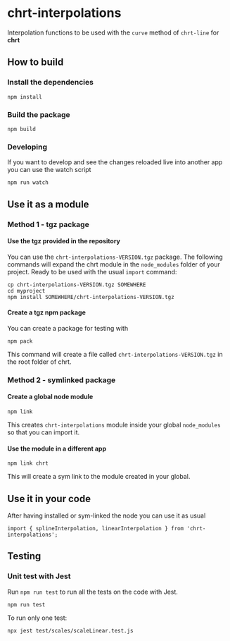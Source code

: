 # chrt-interpolations
Interpolation functions to be used with the `curve` method of `chrt-line` for **chrt**

## How to build

###  Install the dependencies
```
npm install
```

###  Build the package
```
npm build
```
### Developing
If you want to develop and see the changes reloaded live into another app you can use the watch script
```
npm run watch
```

## Use it as a module

### Method 1 - tgz package

#### Use the tgz provided in the repository
You can use the `chrt-interpolations-VERSION.tgz` package. The following commands will expand the chrt module in the `node_modules` folder of your project. Ready to be used with the usual `import` command:
```
cp chrt-interpolations-VERSION.tgz SOMEWHERE
cd myproject
npm install SOMEWHERE/chrt-interpolations-VERSION.tgz
```

#### Create a tgz npm package
You can create a package for testing with
```
npm pack
```
This command will create a file called `chrt-interpolations-VERSION.tgz` in the root folder of chrt.

### Method 2 - symlinked package

####  Create a global node module
```
npm link
```
This creates `chrt-interpolations` module inside your global `node_modules` so that you can import it.

####  Use the module in a different app
```
npm link chrt
```
This will create a sym link to the module created in your global.

## Use it in your code
After having installed or sym-linked the node you can use it as usual
```
import { splineInterpolation, linearInterpolation } from 'chrt-interpolations';
```



## Testing

### Unit test with Jest
Run `npm run test` to run all the tests on the code with Jest.
```
npm run test
```

To run only one test:
```
npx jest test/scales/scaleLinear.test.js
```
